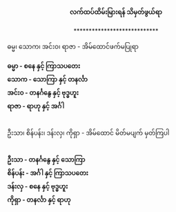 <h4 style="text-align:center">လက်ထပ်ထိမ်းမြားရန် သိမှတ်ဖွယ်ရာ</h4>
<p style="text-align:center">****************************</p>
ဓမ္မ၊ သောက၊ အင်းဝ၊ ရာဇာ - အိမ်ထောင်ဖက်မပြုရာ

<strong>ဓမ္မာ - စနေ နှင့် ကြာသပတေး<br>
သောက - သောကြာ နှင့် တနင်္လာ<br>
အင်း၀ - တနင်္ဂနွေ နှင့် ဗုဒ္ဓဟူး<br>
ရာဇာ - ရာဟု နှင့် အင်္ဂါ</strong><br><br>

ဦးသာ၊ စိန်ပန်း၊ ဒန်းလှ၊ ကိုရှာ - အိမ်ထောင် မိတ်မပျက် မှတ်ကြပါ<br><br>

<strong>ဦးသာ - တနင်္ဂနွေ နှင့် သောကြာ<br>
စိန်ပန်း - အင်္ဂါ နှင့် ကြာသပတေး<br>
ဒန်းလှ - စနေ နှင့် ဗုဒ္ဓဟူး<br>
ကိုရှာ - တနင်္လာ နှင့် ရာဟု</strong><br>